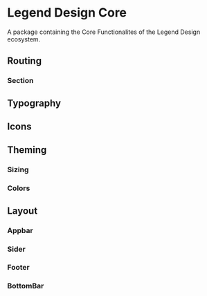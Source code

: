 # Legend Design Core
A package containing the Core Functionalites of the Legend Design ecosystem.

## Routing

### Section

## Typography

## Icons

## Theming

### Sizing

### Colors

## Layout

### Appbar

### Sider

### Footer

### BottomBar


